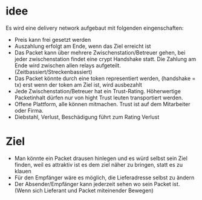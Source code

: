 # idee

Es wird eine delivery network aufgebaut mit folgenden eingenschaften:

 * Preis kann frei gesetzt werden
 * Auszahlung erfolgt am Ende, wenn das Ziel erreicht ist
 * Das Packet kann über mehrere Zwischenstation/Betreuer gehen, bei jeder zwischenstation findet eine crypt Handshake statt. Die Zahlung am Ende wird zwischen allen relays aufgeteilt. (Zeitbassiert/Streckenbassiert)
 * Das Packet könnte durch eine token representiert werden, (handshake = tx) erst wenn der token am Ziel ist, wird ausbezahlt
 * Jede Zwischenstation/Betreuer hat ein Trust-Rating. Höherwertige Packetinhalt dürfen nur von hight Trust leuten transportiert werden.
 * Offene Plattform, alle können mitmachen. Trust ist auf dem Mitarbeiter oder Firma.
 * Diebstahl, Verlust, Beschädigung führt zum Rating Verlust
 
 # Ziel 
 
 * Man könnte ein Packet drausen hinlegen und es würd selbst sein Ziel finden, weil es attraktiv ist es dem ziel näher zu bringen, statt es zu klauen
 * Für den Empfänger wäre es möglich, die Lieferadresse selbst zu ändern
 * Der Absender/Empfänger kann jederzeit sehen wo sein Packet ist. (Wenn sich Lieferant und Packet miteinender Bewegen)
